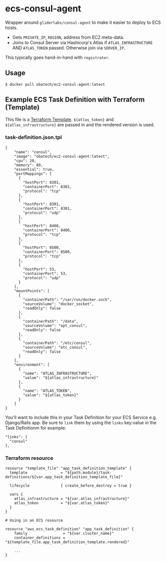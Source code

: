 # ecs-consul-agent

Wrapper around `gliderlabs/consul-agent` to make it easier to deploy to ECS hosts.

* Gets `PRIVATE_IP`, `REGION`,  address from EC2 meta-data.
* Joins to Consul Server via Hashicorp's Atlas if `ATLAS_INFRASTRUCTURE` AND `ATLAS_TOKEN` passed.
Otherwise join via `SERVER_IP`.

This typically goes hand-in-hand with `registrator`.

## Usage

    $ docker pull obatech/ec2-consul-agent:latest

## Example ECS Task Definition with Terraform (Template)

This file is a [Terraform Template](https://www.terraform.io/docs/providers/template/). `${atlas_token}` and `${atlas_infrastructure}` are passed in and the rendered version is used.

### task-definition.json.tpl

    {
        "name": "consul",
        "image": "obatech/ec2-consul-agent:latest",
        "cpu": 20,
        "memory": 80,
        "essential": true,
        "portMappings": [
          {
            "hostPort": 8301,
            "containerPort": 8301,
            "protocol": "tcp"
          },
          {
            "hostPort": 8301,
            "containerPort": 8301,
            "protocol": "udp"
          },
          {
            "hostPort": 8400,
            "containerPort": 8400,
            "protocol": "tcp"
          },
          {
            "hostPort": 8500,
            "containerPort": 8500,
            "protocol": "tcp"
          },
          {
            "hostPort": 53,
            "containerPort": 53,
            "protocol": "udp"
          }
        ],
        "mountPoints": [
          {
            "containerPath": "/var/run/docker.sock",
            "sourceVolume": "docker_socket",
            "readOnly": false
          },
          {
            "containerPath": "/data",
            "sourceVolume": "opt_consul",
            "readOnly": false
          },
          {
            "containerPath": "/etc/consul",
            "sourceVolume": "etc_consul",
            "readOnly": false
          }
        ],
        "environment": [
          {
            "name": "ATLAS_INFRASTRUCTURE",
            "value": "${atlas_infrastructure}"
          },
          {
            "name": "ATLAS_TOKEN",
            "value": "${atlas_token}"
          }
        ]
    }

You'll want to include this in your Task Definition for your ECS Service e.g. Django/Rails app.
Be sure to `link` them by using the `links` key:value in the Task Definitionm for example:

    "links": [
      "consul"
    ],

### Terraform resource

    resource "template_file" "app_task_definition_template" {
      template               = "${path.module}/task-definitions/${var.app_task_definition_template_file}"

      lifecycle              { create_before_destroy = true }

      vars {
        atlas_infrastructure = "${var.atlas_infrastructure}"
        atlas_token          = "${var.atlas_token}"
      }
    }

    # Using in an ECS resource

    resource "aws_ecs_task_definition" "app_task_definition" {
        family                = "${var.cluster_name}"
        container_definitions = "${template_file.app_task_definition_template.rendered}"

        ...
    }

